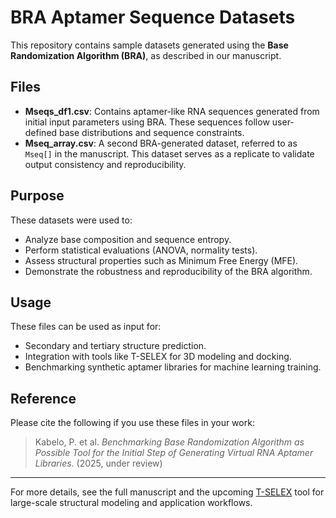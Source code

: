 # BRA Aptamer Sequence Datasets

This repository contains sample datasets generated using the **Base Randomization Algorithm (BRA)**, as described in our manuscript.

## Files

- **Mseqs_df1.csv**: Contains aptamer-like RNA sequences generated from initial input parameters using BRA. These sequences follow user-defined base distributions and sequence constraints.
- **Mseq_array.csv**: A second BRA-generated dataset, referred to as `Mseq[]` in the manuscript. This dataset serves as a replicate to validate output consistency and reproducibility.

## Purpose

These datasets were used to:

- Analyze base composition and sequence entropy.
- Perform statistical evaluations (ANOVA, normality tests).
- Assess structural properties such as Minimum Free Energy (MFE).
- Demonstrate the robustness and reproducibility of the BRA algorithm.

## Usage

These files can be used as input for:

- Secondary and tertiary structure prediction.
- Integration with tools like T-SELEX for 3D modeling and docking.
- Benchmarking synthetic aptamer libraries for machine learning training.

## Reference

Please cite the following if you use these files in your work:

> Kabelo, P. et al. *Benchmarking Base Randomization Algorithm as Possible Tool for the Initial Step of Generating Virtual RNA Aptamer Libraries*. (2025, under review)

---

For more details, see the full manuscript and the upcoming [T-SELEX](https://github.com/your-username/T-SELEX) tool for large-scale structural modeling and application workflows.

